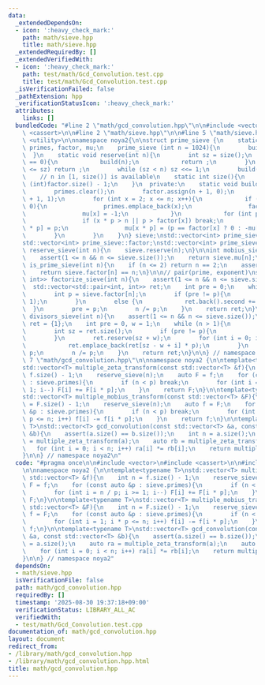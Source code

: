 ```yaml
---
data:
  _extendedDependsOn:
  - icon: ':heavy_check_mark:'
    path: math/sieve.hpp
    title: math/sieve.hpp
  _extendedRequiredBy: []
  _extendedVerifiedWith:
  - icon: ':heavy_check_mark:'
    path: test/math/Gcd_Convolution.test.cpp
    title: test/math/Gcd_Convolution.test.cpp
  _isVerificationFailed: false
  _pathExtension: hpp
  _verificationStatusIcon: ':heavy_check_mark:'
  attributes:
    links: []
  bundledCode: "#line 2 \"math/gcd_convolution.hpp\"\n\n#include <vector>\n#include\
    \ <cassert>\n\n#line 2 \"math/sieve.hpp\"\n\n#line 5 \"math/sieve.hpp\"\n#include\
    \ <utility>\n\nnamespace noya2{\n\nstruct prime_sieve {\n    static std::vector<int>\
    \ primes, factor, mu;\n    prime_sieve (int n = 1024){\n        build(n);\n  \
    \  }\n    static void reserve(int n){\n        int sz = size();\n        if (sz\
    \ == 0){\n            build(n);\n            return ;\n        }\n        if (n\
    \ <= sz) return ;\n        while (sz < n) sz <<= 1;\n        build(sz);\n    }\n\
    \    // n in [1, size()] is available\n    static int size(){\n        return\
    \ (int)factor.size() - 1;\n    }\n  private:\n    static void build(int n){\n\
    \        primes.clear();\n        factor.assign(n + 1, 0);\n        mu.assign(n\
    \ + 1, 1);\n        for (int x = 2; x <= n; x++){\n            if (factor[x] ==\
    \ 0){\n                primes.emplace_back(x);\n                factor[x] = x;\n\
    \                mu[x] = -1;\n            }\n            for (int p : primes){\n\
    \                if (x * p > n || p > factor[x]) break;\n                factor[x\
    \ * p] = p;\n                mu[x * p] = (p == factor[x] ? 0 : -mu[x]);\n    \
    \        }\n        }\n    }\n} sieve;\nstd::vector<int> prime_sieve::primes;\n\
    std::vector<int> prime_sieve::factor;\nstd::vector<int> prime_sieve::mu;\n\nvoid\
    \ reserve_sieve(int n){\n    sieve.reserve(n);\n}\n\nint mobius_sieve(int n){\n\
    \    assert(1 <= n && n <= sieve.size());\n    return sieve.mu[n];\n}\n\nbool\
    \ is_prime_sieve(int n){\n    if (n <= 2) return n == 2;\n    assert(n <= sieve.size());\n\
    \    return sieve.factor[n] == n;\n}\n\n// pair(prime, exponent)\nstd::vector<std::pair<int,\
    \ int>> factorize_sieve(int n){\n    assert(1 <= n && n <= sieve.size());\n  \
    \  std::vector<std::pair<int, int>> ret;\n    int pre = 0;\n    while (n > 1){\n\
    \        int p = sieve.factor[n];\n        if (pre != p){\n            ret.emplace_back(p,\
    \ 1);\n        }\n        else {\n            ret.back().second += 1;\n      \
    \  }\n        pre = p;\n        n /= p;\n    }\n    return ret;\n}\n\nstd::vector<int>\
    \ divisors_sieve(int n){\n    assert(1 <= n && n <= sieve.size());\n    std::vector<int>\
    \ ret = {1};\n    int pre = 0, w = 1;\n    while (n > 1){\n        int p = sieve.factor[n];\n\
    \        int sz = ret.size();\n        if (pre != p){\n            w = ret.size();\n\
    \        }\n        ret.reserve(sz + w);\n        for (int i = 0; i < w; i++){\n\
    \            ret.emplace_back(ret[sz - w + i] * p);\n        }\n        pre =\
    \ p;\n        n /= p;\n    }\n    return ret;\n}\n\n} // namespace noya2\n#line\
    \ 7 \"math/gcd_convolution.hpp\"\n\nnamespace noya2 {\n\ntemplate<typename T>\n\
    std::vector<T> multiple_zeta_transform(const std::vector<T> &f){\n    int n =\
    \ f.size() - 1;\n    reserve_sieve(n);\n    auto F = f;\n    for (const auto &p\
    \ : sieve.primes){\n        if (n < p) break;\n        for (int i = n / p; i >=\
    \ 1; i--) F[i] += F[i * p];\n    }\n    return F;\n}\n\ntemplate<typename T>\n\
    std::vector<T> multiple_mobius_transform(const std::vector<T> &F){\n    int n\
    \ = F.size() - 1;\n    reserve_sieve(n);\n    auto f = F;\n    for (const auto\
    \ &p : sieve.primes){\n        if (n < p) break;\n        for (int i = 1; i *\
    \ p <= n; i++) f[i] -= f[i * p];\n    }\n    return f;\n}\n\ntemplate<typename\
    \ T>\nstd::vector<T> gcd_convolution(const std::vector<T> &a, const std::vector<T>\
    \ &b){\n    assert(a.size() == b.size());\n    int n = a.size();\n    auto ra\
    \ = multiple_zeta_transform(a);\n    auto rb = multiple_zeta_transform(b);\n \
    \   for (int i = 0; i < n; i++) ra[i] *= rb[i];\n    return multiple_mobius_transform(ra);\n\
    }\n\n} // namespace noya2\n"
  code: "#pragma once\n\n#include <vector>\n#include <cassert>\n\n#include\"../math/sieve.hpp\"\
    \n\nnamespace noya2 {\n\ntemplate<typename T>\nstd::vector<T> multiple_zeta_transform(const\
    \ std::vector<T> &f){\n    int n = f.size() - 1;\n    reserve_sieve(n);\n    auto\
    \ F = f;\n    for (const auto &p : sieve.primes){\n        if (n < p) break;\n\
    \        for (int i = n / p; i >= 1; i--) F[i] += F[i * p];\n    }\n    return\
    \ F;\n}\n\ntemplate<typename T>\nstd::vector<T> multiple_mobius_transform(const\
    \ std::vector<T> &F){\n    int n = F.size() - 1;\n    reserve_sieve(n);\n    auto\
    \ f = F;\n    for (const auto &p : sieve.primes){\n        if (n < p) break;\n\
    \        for (int i = 1; i * p <= n; i++) f[i] -= f[i * p];\n    }\n    return\
    \ f;\n}\n\ntemplate<typename T>\nstd::vector<T> gcd_convolution(const std::vector<T>\
    \ &a, const std::vector<T> &b){\n    assert(a.size() == b.size());\n    int n\
    \ = a.size();\n    auto ra = multiple_zeta_transform(a);\n    auto rb = multiple_zeta_transform(b);\n\
    \    for (int i = 0; i < n; i++) ra[i] *= rb[i];\n    return multiple_mobius_transform(ra);\n\
    }\n\n} // namespace noya2"
  dependsOn:
  - math/sieve.hpp
  isVerificationFile: false
  path: math/gcd_convolution.hpp
  requiredBy: []
  timestamp: '2025-08-30 19:37:18+09:00'
  verificationStatus: LIBRARY_ALL_AC
  verifiedWith:
  - test/math/Gcd_Convolution.test.cpp
documentation_of: math/gcd_convolution.hpp
layout: document
redirect_from:
- /library/math/gcd_convolution.hpp
- /library/math/gcd_convolution.hpp.html
title: math/gcd_convolution.hpp
---
```

